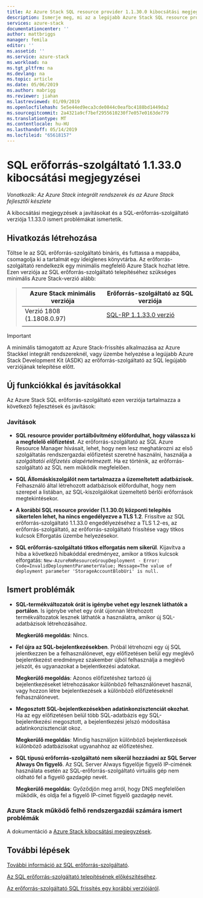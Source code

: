 ```yaml
---
title: Az Azure Stack SQL resource provider 1.1.30.0 kibocsátási megjegyzései |} A Microsoft Docs
description: Ismerje meg, mi az a legújabb Azure Stack SQL resource provider frissítések, beleértve az olyan ismert problémákat és helyét, ahonnan letöltheti azt.
services: azure-stack
documentationcenter: ''
author: mattbriggs
manager: femila
editor: ''
ms.assetid: ''
ms.service: azure-stack
ms.workload: na
ms.tgt_pltfrm: na
ms.devlang: na
ms.topic: article
ms.date: 05/06/2019
ms.author: mabrigg
ms.reviewer: jiahan
ms.lastreviewed: 01/09/2019
ms.openlocfilehash: 5e5e44ed9eca3cde0844c0eafbc4188bd1449da2
ms.sourcegitcommit: 2a4321a9cf7bef2955610230f7e057e0163de779
ms.translationtype: MT
ms.contentlocale: hu-HU
ms.lasthandoff: 05/14/2019
ms.locfileid: "65618157"
---
```

# <a name="sql-resource-provider-11330-release-notes"></a>SQL erőforrás-szolgáltató 1.1.33.0 kibocsátási megjegyzései

*Vonatkozik: Az Azure Stack integrált rendszerek és az Azure Stack fejlesztői készlete*

A kibocsátási megjegyzések a javításokat és a SQL-erőforrás-szolgáltató verziója 1.1.33.0 ismert problémákat ismertetik.

## <a name="build-reference"></a>Hivatkozás létrehozása
Töltse le az SQL erőforrás-szolgáltató bináris, és futtassa a mappába, csomagolja ki a tartalmát egy ideiglenes könyvtárba. Az erőforrás-szolgáltató rendelkezik egy minimális megfelelő Azure Stack hozhat létre. Ezen verziója az SQL erőforrás-szolgáltató telepítéséhez szükséges minimális Azure Stack-verzió alább:

> |Azure Stack minimális verziója|Erőforrás-szolgáltató az SQL verziója|
> |-----|-----|
> |Verzió 1808 (1.1808.0.97)|[SQL-RP 1.1.33.0 verzió](https://aka.ms/azurestacksqlrp11330)|  
> |     |     |

> [!IMPORTANT]
> A minimális támogatott az Azure Stack-frissítés alkalmazása az Azure Stackkel integrált rendszereknél, vagy üzembe helyezése a legújabb Azure Stack Development Kit (ASDK) az erőforrás-szolgáltató az SQL legújabb verziójának telepítése előtt.

## <a name="new-features-and-fixes"></a>Új funkciókkal és javításokkal
Az Azure Stack SQL erőforrás-szolgáltató ezen verziója tartalmazza a következő fejlesztések és javítások:

### <a name="fixes"></a>Javítások
- **SQL resource provider portálbővítmény előfordulhat, hogy válassza ki a megfelelő előfizetést**. Az erőforrás-szolgáltató az SQL Azure Resource Manager hívásait, lehet, hogy nem lesz meghatározni az első szolgáltatás rendszergazdai előfizetést szeretné használni, használja a *szolgáltatói előfizetés alapértelmezett*. Ha ez történik, az erőforrás-szolgáltató az SQL nem működik megfelelően. 

- **SQL Állomáskiszolgálót nem tartalmazza a üzemeltetett adatbázisok.** Felhasználó által létrehozott adatbázisok előfordulhat, hogy nem szerepel a listában, az SQL-kiszolgálókat üzemeltető bérlői erőforrások megtekintésekor.

- **A korábbi SQL resource provider (1.1.30.0) központi telepítés sikertelen lehet, ha nincs engedélyezve a TLS 1.2**. Frissítve az SQL erőforrás-szolgáltató 1.1.33.0 engedélyezéséhez a TLS 1.2-es, az erőforrás-szolgáltató, az erőforrás-szolgáltató frissítése vagy titkos kulcsok Elforgatás üzembe helyezésekor. 

- **SQL erőforrás-szolgáltató titkos elforgatás nem sikerül**. Kijavítva a hiba a következő hibakóddal eredményez, amikor a titkos kulcsok elforgatás: `New-AzureRmResourceGroupDeployment - Error: Code=InvalidDeploymentParameterValue; Message=The value of deployment parameter 'StorageAccountBlobUri' is null.`

## <a name="known-issues"></a>Ismert problémák 

- **SQL-termékváltozatok órát is igénybe vehet egy lesznek láthatók a portálon**. Is igénybe vehet egy órát újonnan létrehozott termékváltozatok lesznek láthatók a használatra, amikor új SQL-adatbázisok létrehozásához. 

    **Megkerülő megoldás**: Nincs.

- **Fel újra az SQL-bejelentkezésekben**. Próbál létrehozni egy új SQL jelentkezzen be a felhasználónevet, egy előfizetésen belül egy meglévő bejelentkezést eredményez szakember újból felhasználja a meglévő jelszót, és ugyanazokat a bejelentkezési adatokat. 

    **Megkerülő megoldás**: Azonos előfizetéshez tartozó új bejelentkezéseket létrehozásakor különböző felhasználónevet használ, vagy hozzon létre bejelentkezések a különböző előfizetéseknél felhasználónevet.

- **Megosztott SQL-bejelentkezésekben adatinkonzisztenciát okozhat**. Ha az egy előfizetésen belül több SQL-adatbázis egy SQL-bejelentkezési megosztott, a bejelentkezési jelszó módosítása adatinkonzisztenciát okoz.

    **Megkerülő megoldás**: Mindig használjon különböző bejelentkezések különböző adatbázisokat ugyanahhoz az előfizetéshez.

- **SQL típusú erőforrás-szolgáltató nem sikerül hozzáadni az SQL Server Always On figyelő**. Az SQL Server Always figyelője figyelő IP-címének használata esetén az SQL-erőforrás-szolgáltató virtuális gép nem oldható fel a figyelő gazdagép nevét.

    **Megkerülő megoldás**: Győződjön meg arról, hogy DNS megfelelően működik, és oldja fel a figyelő IP-címet figyelő gazdagép nevét.

### <a name="known-issues-for-cloud-admins-operating-azure-stack"></a>Azure Stack működő felhő rendszergazdái számára ismert problémák
A dokumentáció a [Azure Stack kibocsátási megjegyzések](azure-stack-servicing-policy.md).

## <a name="next-steps"></a>További lépések
[További információ az SQL erőforrás-szolgáltató](azure-stack-sql-resource-provider.md).

[Az SQL erőforrás-szolgáltató telepítésének előkészítéséhez](azure-stack-sql-resource-provider-deploy.md#prerequisites).

[Az erőforrás-szolgáltató SQL frissítés egy korábbi verziójáról](azure-stack-sql-resource-provider-update.md). 